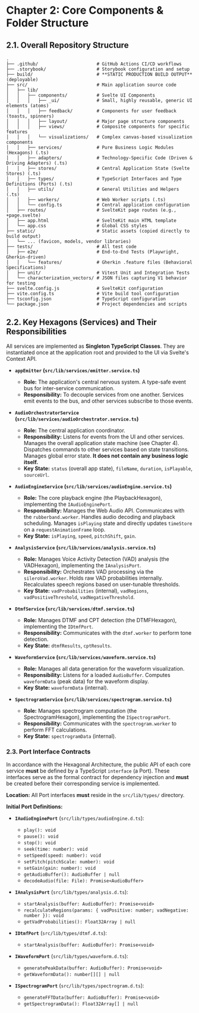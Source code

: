 [//]: # ( vibe-player-v3-docs/docs/refactor-plan/chapter-2-components-and-structure.md )
# Chapter 2: Core Components & Folder Structure

## 2.1. Overall Repository Structure

```
.
├── .github/                      # GitHub Actions CI/CD workflows
├── .storybook/                   # Storybook configuration and setup
├── build/                        # **STATIC PRODUCTION BUILD OUTPUT** (deployable)
├── src/                          # Main application source code
│   ├── lib/
│   │   ├── components/           # Svelte UI Components
│   │   │   ├── _ui/              # Small, highly reusable, generic UI elements (atoms)
│   │   │   ├── feedback/         # Components for user feedback (toasts, spinners)
│   │   │   ├── layout/           # Major page structure components
│   │   │   ├── views/            # Composite components for specific features
│   │   │   └── visualizations/   # Complex canvas-based visualization components
│   │   ├── services/             # Pure Business Logic Modules (Hexagons) (.ts)
│   │   ├── adapters/             # Technology-Specific Code (Driven & Driving Adapters) (.ts)
│   │   ├── stores/               # Central Application State (Svelte Stores) (.ts)
│   │   ├── types/                # TypeScript Interfaces and Type Definitions (Ports) (.ts)
│   │   ├── utils/                # General Utilities and Helpers (.ts)
│   │   ├── workers/              # Web Worker scripts (.ts)
│   │   └── config.ts             # Central application configuration
│   ├── routes/                   # SvelteKit page routes (e.g., +page.svelte)
│   ├── app.html                  # SvelteKit main HTML template
│   └── app.css                   # Global CSS styles
├── static/                       # Static assets (copied directly to build output)
│   └── ... (favicon, models, vendor libraries)
├── tests/                        # All test code
│   ├── e2e/                      # End-to-End Tests (Playwright, Gherkin-driven)
│   │   └── features/             # Gherkin .feature files (Behavioral Specifications)
│   ├── unit/                     # Vitest Unit and Integration Tests
│   └── characterization_vectors/ # JSON files capturing V1 behavior for testing
├── svelte.config.js              # SvelteKit configuration
├── vite.config.ts                # Vite build tool configuration
├── tsconfig.json                 # TypeScript configuration
└── package.json                  # Project dependencies and scripts
```

## 2.2. Key Hexagons (Services) and Their Responsibilities

All services are implemented as **Singleton TypeScript Classes**. They are instantiated once at the application root and
provided to the UI via Svelte's Context API.

* **`appEmitter` (`src/lib/services/emitter.service.ts`)**
    * **Role:** The application's central nervous system. A type-safe event bus for inter-service communication.
    * **Responsibility:** To decouple services from one another. Services emit events to the bus, and other services
      subscribe to those events.

* **`AudioOrchestratorService` (`src/lib/services/audioOrchestrator.service.ts`)**
    * **Role:** The central application coordinator.
    * **Responsibility:** Listens for events from the UI and other services. Manages the overall application state
      machine (see Chapter 4). Dispatches commands to other services based on state transitions. Manages global error
      state. **It does not contain any business logic itself.**
    * **Key State:** `status` (overall app state), `fileName`, `duration`, `isPlayable`, `sourceUrl`.

* **`AudioEngineService` (`src/lib/services/audioEngine.service.ts`)**
    * **Role:** The core playback engine (the PlaybackHexagon), implementing the `IAudioEnginePort`.
    * **Responsibility:** Manages the Web Audio API. Communicates with the `rubberband.worker`. Handles audio decoding
      and playback scheduling. Manages `isPlaying` state and directly updates `timeStore` on a `requestAnimationFrame`
      loop.
    * **Key State:** `isPlaying`, `speed`, `pitchShift`, `gain`.

* **`AnalysisService` (`src/lib/services/analysis.service.ts`)**
    * **Role:** Manages Voice Activity Detection (VAD) analysis (the VADHexagon), implementing the `IAnalysisPort`.
    * **Responsibility:** Orchestrates VAD processing via the `sileroVad.worker`. Holds raw VAD probabilities
      internally. Recalculates speech regions based on user-tunable thresholds.
    * **Key State:** `vadProbabilities` (internal), `vadRegions`, `vadPositiveThreshold`, `vadNegativeThreshold`.

* **`DtmfService` (`src/lib/services/dtmf.service.ts`)**
    * **Role:** Manages DTMF and CPT detection (the DTMFHexagon), implementing the `IDtmfPort`.
    * **Responsibility:** Communicates with the `dtmf.worker` to perform tone detection.
    * **Key State:** `dtmfResults`, `cptResults`.

* **`WaveformService` (`src/lib/services/waveform.service.ts`)**
    * **Role:** Manages all data generation for the waveform visualization.
    * **Responsibility:** Listens for a loaded `AudioBuffer`. Computes `waveformData` (peak data) for the waveform
      display.
    * **Key State:**  `waveformData` (internal).

* **`SpectrogramService` (`src/lib/services/spectrogram.service.ts`)**
    * **Role:** Manages spectrogram computation (the SpectrogramHexagon), implementing the `ISpectrogramPort`.
    * **Responsibility:** Communicates with the `spectrogram.worker` to perform FFT calculations.
    * **Key State:** `spectrogramData` (internal).

### 2.3. Port Interface Contracts

In accordance with the Hexagonal Architecture, the public API of each core service **must** be defined by a TypeScript `interface` (a Port). These interfaces serve as the formal contract for dependency injection and **must** be created before their corresponding service is implemented.

**Location:** All Port interfaces **must** reside in the `src/lib/types/` directory.

**Initial Port Definitions:**

*   **`IAudioEnginePort`** (`src/lib/types/audioEngine.d.ts`):
    *   `play(): void`
    *   `pause(): void`
    *   `stop(): void`
    *   `seek(time: number): void`
    *   `setSpeed(speed: number): void`
    *   `setPitch(pitchScale: number): void`
    *   `setGain(gain: number): void`
    *   `getAudioBuffer(): AudioBuffer | null`
    *   `decodeAudio(file: File): Promise<AudioBuffer>`

*   **`IAnalysisPort`** (`src/lib/types/analysis.d.ts`):
    *   `startAnalysis(buffer: AudioBuffer): Promise<void>`
    *   `recalculateRegions(params: { vadPositive: number; vadNegative: number }): void`
    *   `getVadProbabilities(): Float32Array | null`

*   **`IDtmfPort`** (`src/lib/types/dtmf.d.ts`):
    *   `startAnalysis(buffer: AudioBuffer): Promise<void>`

*   **`IWaveformPort`** (`src/lib/types/waveform.d.ts`):
    *   `generatePeakData(buffer: AudioBuffer): Promise<void>`
    *   `getWaveformData(): number[][] | null`

*   **`ISpectrogramPort`** (`src/lib/types/spectrogram.d.ts`):
    *   `generateFFTData(buffer: AudioBuffer): Promise<void>`
    *   `getSpectrogramData(): Float32Array[] | null`